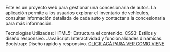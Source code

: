Este es un proyecto web para gestionar una concesionaria de autos. La aplicación permite a los usuarios explorar el inventario de vehículos, consultar información detallada de cada auto y contactar a la concesionaria para más información. 

Tecnologías Utilizadas:
HTML5: Estructura el contenido.
CSS3: Estilos y diseño responsivo.
JavaScript: Interactividad y funcionalidades dinámicas.
Bootstrap: Diseño rápido y responsivo.
[CLICK ACÁ PARA VER COMO VIENE](https://dediosdi.github.io/WebConcesionariaDeAutos/)
